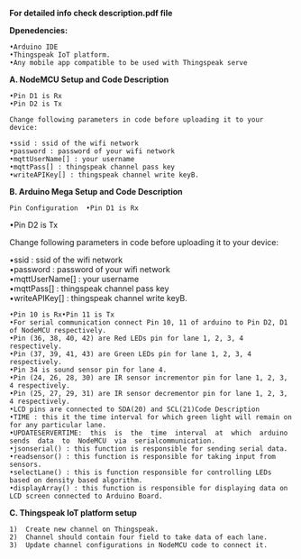 **For detailed info check description.pdf file**

**Dpenedencies:**  

    •Arduino IDE  
    •Thingspeak IoT platform.  
    •Any mobile app compatible to be used with Thingspeak serve
  
**A. NodeMCU Setup and Code Description**  
    
    •Pin D1 is Rx  
    •Pin D2 is Tx  
    
    Change following parameters in code before uploading it to your device:  

    •ssid : ssid of the wifi network  
    •password : password of your wifi network  
    •mqttUserName[] : your username  
    •mqttPass[] : thingspeak channel pass key  
    •writeAPIKey[] : thingspeak channel write keyB.  

**B. Arduino Mega Setup and Code Description**
  
    Pin Configuration  •Pin D1 is Rx  
•Pin D2 is Tx  

Change following parameters in code before uploading it to your device:  

•ssid : ssid of the wifi network  
•password : password of your wifi network  
•mqttUserName[] : your username  
•mqttPass[] : thingspeak channel pass key  
•writeAPIKey[] : thingspeak channel write keyB.  

    •Pin 10 is Rx•Pin 11 is Tx  
    •For serial communication connect Pin 10, 11 of arduino to Pin D2, D1 of NodeMCU respectively.  
    •Pin (36, 38, 40, 42) are Red LEDs pin for lane 1, 2, 3, 4 respectively.  
    •Pin (37, 39, 41, 43) are Green LEDs pin for lane 1, 2, 3, 4 respectively.  
    •Pin 34 is sound sensor pin for lane 4.  
    •Pin (24, 26, 28, 30) are IR sensor incrementor pin for lane 1, 2, 3, 4 respectively.  
    •Pin (25, 27, 29, 31) are IR sensor decrementor pin for lane 1, 2, 3, 4 respectively.  
    •LCD pins are connected to SDA(20) and SCL(21)Code Description  
    •TIME : this it the time interval for which green light will remain on for any particular lane.  
    •UPDATESERVERTIME:  this  is  the  time  interval  at  which  arduino  sends  data  to  NodeMCU  via  serialcommunication.  
    •jsonserial() : this function is responsible for sending serial data.  
    •readsensor() : this function is responsible for taking input from sensors.  
    •selectLane() : this is function responsible for controlling LEDs based on density based algorithm.  
    •displayArray() : this function is responsible for displaying data on LCD screen connected to Arduino Board.  
    

**C. Thingspeak IoT platform setup**

    1)  Create new channel on Thingspeak.  
    2)  Channel should contain four field to take data of each lane.  
    3)  Update channel configurations in NodeMCU code to connect it.
